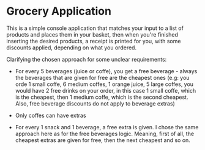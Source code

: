 # Grocery Application

This is a simple console application that matches your input to a list of products and places them in your basket,
then when you're finished inserting the desired products, a receipt is printed for you, with some discounts applied,
depending on what you ordered.

Clarifying the chosen approach for some unclear requirements:

- For every 5 beverages (juice or coffe), you get a free beverage - always the beverages that are given for free are
the cheapest ones (e.g: you orde 1 small coffe, 6 medium coffes, 1 orange juice, 5 large coffes, you would have
2 free drinks on your order, in this case 1 small coffe, which is the cheapest, then 1 medium coffe, which is the
second cheapest. Also, free beverage discounts do not apply to beverage extras)

- Only coffes can have extras

- For every 1 snack and 1 beverage, a free extra is given. I chose the same approach here as for the free beverages
logic. Meaning, first of all, the cheapest extras are given for free, then the next cheapest and so on.